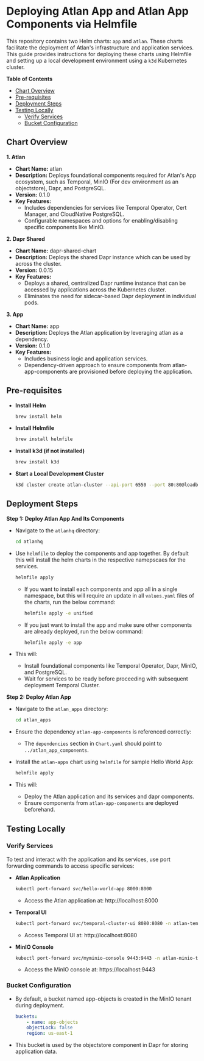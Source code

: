 # Deploying Atlan App and Atlan App Components via Helmfile

This repository contains two Helm charts: `app` and `atlan`. These charts facilitate the deployment of Atlan's infrastructure and application services. This guide provides instructions for deploying these charts using Helmfile and setting up a local development environment using a `k3d` Kubernetes cluster.

**Table of Contents**
- [Chart Overview](#chart-overview)
- [Pre-requisites](#pre-requisites)
- [Deployment Steps](#deployment-steps)
- [Testing Locally](#testing-locally)
    - [Verify Services](#verify-services)
    - [Bucket Configuration](#bucket-configuration)

## Chart Overview
**1. Atlan**

- **Chart Name:** atlan
- **Description:** Deploys foundational components required for Atlan's App ecosystem, such as Temporal, MinIO (For dev environment as an objectstore), Dapr, and PostgreSQL.
- **Version:** 0.1.0
- **Key Features:**
    - Includes dependencies for services like Temporal Operator, Cert Manager, and CloudNative PostgreSQL.
    - Configurable namespaces and options for enabling/disabling specific components like MinIO.

**2. Dapr Shared**

- **Chart Name:** dapr-shared-chart
- **Description:** Deploys the shared Dapr instance which can be used by across the cluster.
- **Version:** 0.0.15
- **Key Features:**
    - Deploys a shared, centralized Dapr runtime instance that can be accessed by applications across the Kubernetes cluster.
    - Eliminates the need for sidecar-based Dapr deployment in individual pods.

**3. App**

- **Chart Name:** app
- **Description:** Deploys the Atlan application by leveraging atlan as a dependency.
- **Version:** 0.1.0
- **Key Features:**
    - Includes business logic and application services.
    - Dependency-driven approach to ensure components from atlan-app-components are provisioned before deploying the application.

## Pre-requisites
- **Install Helm**
    ```bash
    brew install helm
    ```

- **Install Helmfile**
    ```bash
    brew install helmfile
    ```

- **Install k3d (if not installed)**
    ```bash
    brew install k3d
    ```

- **Start a Local Development Cluster**
    ```bash
    k3d cluster create atlan-cluster --api-port 6550 --port 80:80@loadbalancer --port 443:443@loadbalancer
    ```

## Deployment Steps
**Step 1: Deploy Atlan App And Its Components**

- Navigate to the `atlanhq` directory:
    ```bash
    cd atlanhq
    ```

- Use `helmfile` to deploy the components and app together. By default this will install the helm charts in the respective namepscaes for the services.
    ```bash
    helmfile apply
    ```
    - If you want to install each components and app all in a single namespace, but this will require an update in all `values.yaml` files of the charts, run the below command:
        ```bash
        helmfile apply -e unified
        ```
    - If you just want to install the app and make sure other components are already deployed, run the below command:
        ```bash
        helmfile apply -e app
        ```

- This will:
    - Install foundational components like Temporal Operator, Dapr, MinIO, and PostgreSQL.
    - Wait for services to be ready before proceeding with subsequent deployment Temporal Cluster.

**Step 2: Deploy Atlan App**

- Navigate to the `atlan_apps` directory:
    ```bash
    cd atlan_apps
    ```

- Ensure the dependency `atlan-app-components` is referenced correctly:
    - The `dependencies` section in `Chart.yaml` should point to `../atlan_app_components`.

- Install the `atlan-apps` chart using `helmfile` for sample Hello World App:
    ```bash
    helmfile apply
    ```

- This will:
    - Deploy the Atlan application and its services and dapr components.
    - Ensure components from `atlan-app-components` are deployed beforehand.

## Testing Locally
### Verify Services

To test and interact with the application and its services, use port forwarding commands to access specific services:

- **Atlan Application**
    ```bash
    kubectl port-forward svc/hello-world-app 8000:8000
    ```
    - Access the Atlan application at: http://localhost:8000

- **Temporal UI**
    ```bash
    kubectl port-forward svc/temporal-cluster-ui 8080:8080 -n atlan-temporal
    ```
    - Access Temporal UI at: http://localhost:8080

- **MinIO Console**
    ```bash
    kubectl port-forward svc/myminio-console 9443:9443 -n atlan-minio-tenant
    ```
    - Access the MinIO console at: https://localhost:9443

### Bucket Configuration
- By default, a bucket named app-objects is created in the MinIO tenant during deployment.
    ```yaml
    buckets:
        - name: app-objects
        objectLock: false
        region: us-east-1
    ```
- This bucket is used by the objectstore component in Dapr for storing application data.
